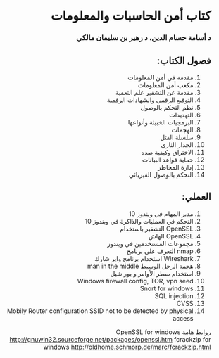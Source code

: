 <div dir="rtl">
  <h1> كتاب أمن الحاسبات والمعلومات </h1>
  <h3>
  د أسامة حسام الدين، د زهير بن سليمان مالكي  
</h3>
  <h2> فصول الكتاب:</h2>
  <ol>
    <li> مقدمة في أمن المعلومات</li>
    <li> مكعب أمن المعلومات</li>
    <li> مقدمة عن التشفير علم التعمية</li>
    <li> التوقيع الرقمي والشهادات الرقمية</li>
    <li> نظم التحكم بالوصول</li>
    <li> التهديدات</li> 
    <li> البرمجيات الخبيثة وأنواعها</li>
    <li>الهجمات </li>
    <li> سلسلة القتل</li>
    <li> الجدار الناري</li>
    <li> الاختراق وكيفية صده</li>
    <li> حماية قواعد البيانات</li>
    <li> إدارة المخاطر</li>
    <li> التحكم بالوصول الفيزيائي</li>
  </ol>
   <h2> العملي:</h2>
   <ol>
    <li> مدير المهام في ويندوز 10</li>
    <li> التحكم في العمليات والذاكرة في ويندوز 10</li>
    <li> OpenSSL التشفير باستخدام</li>
    <li> OpenSSL الهاش </li>
    <li> مجموعات المستخدمين في ويندوز </li>
    <li> nmap التعرف على برنامج  </li> 
    <li> Wireshark استخدام برنامج واير شارك</li>
    <li> هجمة الرجل الوسيط man in the middle </li>
    <li>  استخدام سطر الأوامر و بور شيل</li>
    <li> Windows firewall config, TOR, vpn seed</li>
    <li> Snort for windows</li>
    <li> SQL injection </li>
    <li> CVSS </li>
    <li> Mobily Router configuration SSID not to be detected by physical access </li>
  </ol>
  
  روابط هامة
  OpenSSL for windows
http://gnuwin32.sourceforge.net/packages/openssl.htm
fcrackzip for windows
http://oldhome.schmorp.de/marc/fcrackzip.html 

</div>
